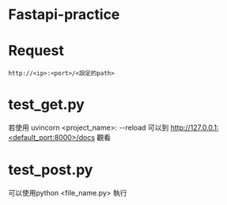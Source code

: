 # Fastapi-practice

# Request
```bash=
http://<ip>:<port>/<設定的path>
```

# test_get.py

若使用 uvincorn <project_name>:<app> --reload
可以到 http://127.0.0.1:<default_port:8000>/docs 觀看
  
  
# test_post.py
可以使用python <file_name.py> 執行

